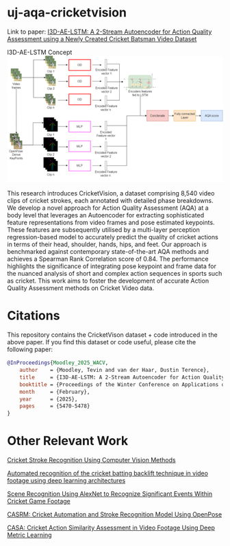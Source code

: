 # uj-aqa-cricketvision

Link to paper: [I3D-AE-LSTM: A 2-Stream Autoencoder for Action Quality Assessment using a Newly Created Cricket Batsman Video Dataset](https://openaccess.thecvf.com/content/WACV2025/html/Moodley_I3D-AE-LSTM_A_2-Stream_Autoencoder_for_Action_Quality_Assessment_using_a_WACV_2025_paper.html)

I3D-AE-LSTM Concept
![I3D-AE-LSTM](autoencoder_pose_frame.png)

This research introduces CricketVision, a dataset comprising 8,540 video clips of cricket strokes, each annotated with detailed phase breakdowns. We develop a novel approach for Action Quality Assessment (AQA) at a body level that leverages an Autoencoder for extracting sophisticated feature representations from video frames and pose estimated keypoints. These features are subsequently utilised by a multi-layer perception regression-based model to accurately predict the quality of cricket actions in terms of their head, shoulder, hands, hips, and feet. Our approach is benchmarked against contemporary state-of-the-art AQA methods and achieves a Spearman Rank Correlation score of 0.84. The performance highlights the significance of integrating pose keypoint and frame data for the nuanced analysis of short and complex action sequences in sports such as cricket. This work aims to foster the development of accurate Action Quality Assessment methods on Cricket Video data.

# Citations
This repository contains the CricketVison dataset + code introduced in the above paper. If you find this dataset or code useful, please cite the following paper:

```bibtex
@InProceedings{Moodley_2025_WACV,
    author    = {Moodley, Tevin and van der Haar, Dustin Terence},
    title     = {I3D-AE-LSTM: A 2-Stream Autoencoder for Action Quality Assessment using a Newly Created Cricket Batsman Video Dataset},
    booktitle = {Proceedings of the Winter Conference on Applications of Computer Vision (WACV)},
    month     = {February},
    year      = {2025},
    pages     = {5470-5478}
}
```


# Other Relevant Work

[Cricket Stroke Recognition Using Computer Vision Methods](https://link.springer.com/chapter/10.1007/978-981-15-1465-4_18)

[Automated recognition of the cricket batting backlift technique in video footage using deep learning architectures](https://www.nature.com/articles/s41598-022-05966-6)

[Scene Recognition Using AlexNet to Recognize Significant Events Within Cricket Game Footage](https://link.springer.com/chapter/10.1007/978-3-030-59006-2_9)

[CASRM: Cricket Automation and Stroke Recognition Model Using OpenPose](https://link.springer.com/chapter/10.1007/978-3-030-49904-4_5)

[CASA: Cricket Action Similarity Assessment in Video Footage Using Deep Metric Learning](https://link.springer.com/chapter/10.1007/978-3-031-22321-1_10)

